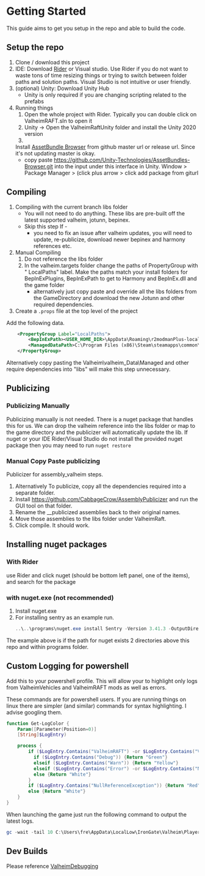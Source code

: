 # Getting Started

This guide aims to get you setup in the repo and able to build the code.

## Setup the repo

1. Clone / download this project
2. IDE: Download [Rider](https://www.jetbrains.com/rider/) or Visual studio. Use
   Rider if you do not want to waste tons of time resizing things or trying to
   switch between folder paths and solution paths. Visual
   Studio is not intuitive or user friendly.
3. (optional) Unity: Download Unity Hub
    - Unity is only required if you are changing scripting related to the
      prefabs
4. Running things
    1. Open the whole project with Rider. Typically you can double click on
       ValheimRAFT.sln to open it
    2. Unity -> Open the ValheimRaftUnity folder and install the Unity 2020
       version
    3.
   Install [AssetBundle Browser](https://github.com/Unity-Technologies/AssetBundles-Browser)
   from github master url
   or release url. Since it's not updating master is okay.
    - copy
      paste https://github.com/Unity-Technologies/AssetBundles-Browser.git
      into the input under this interface
      in Unity. Window > Package Manager > (click plus arrow > click add
      package from giturl

## Compiling

1. Compiling with the current branch libs folder
    - You will not need to do anything. These libs are pre-built off the latest
      supported valheim, jotunn, bepinex.
    - Skip this step If -
        - you need to fix an issue after valheim updates, you will need to
          update, re-publicize, download newer bepinex
          and harmony references etc.
2. Manual Compiling
    1. Do not reference the libs folder
    2. In the valheim.targets folder change the paths of PropertyGroup with "
       LocalPaths" label. Make the paths match your install folders for
       BepInExPlugins, BepInExPath to get to Harmony and BepInEx.dll and the
       game folder
        - alternatively just copy paste and override all the libs folders from
          the GameDirectory and download the new Jotunn and other required
          dependencies.
3. Create a `.props` file at the top level of the project

Add the following data.

```xml
    <PropertyGroup Label="LocalPaths">
        <BepInExPath><USER_HOME_DIR>\AppData\Roaming\r2modmanPlus-local\Valheim\profiles\valheim_raft_debugging\BepInEx\core</BepInExPath>
        <ManagedDataPath>C:\Program Files (x86)\Steam\steamapps\common\Valheim\valheim_Data\Managed</ManagedDataPath>
    </PropertyGroup>
```

Alternatively copy pasting the Valheim\valheim_Data\Managed and other require
dependencies into "libs" will make this step unnecessary.

## Publicizing

### Publicizing Manually

Publicizing manually is not needed. There is a nuget package that handles this
for us. We can drop the valheim reference into the libs folder or map to the
game directory and the publicizer will automatically update the lib.
If nuget or your IDE Rider/Visual Studio do not install the provided nuget
package then you may need to run `nuget restore`

### Manual Copy Paste publicizing

Publicizer for assembly_valheim steps.

1. Alternatively To publicize, copy all the dependencies required into a
   separate folder.
2. Install https://github.com/CabbageCrow/AssemblyPublicizer and run the GUI
   tool on that folder.
3. Rename the __publicized assemblies back to their original names.
4. Move those assemblies to the libs folder under ValheimRaft.
5. Click compile. It should work.

## Installing nuget packages

### With Rider

use Rider and click nuget (should be bottom left panel, one of the items), and
search for the package

### with nuget.exe (not recommended)

1. Install nuget.exe
2. For installing sentry as an example run.
    ```powershell
    ..\..\programs\nuget.exe install Sentry -Version 3.41.3 -OutputDirectory Packages`
    ```

The example above is if the path for nuget exists 2 directories above this repo
and within programs folder.

## Custom Logging for powershell

Add this to your powershell profile. This will allow your to highlight only logs
from ValheimVehicles and ValheimRAFT mods as well as errors.

These commands are for powershell users. If you are running things on linux
there are simpler (and similar) commands for syntax highlighting. I advise
googling them.

```powershell
function Get-LogColor {
    Param([Parameter(Position=0)]
    [String]$LogEntry)

    process {
        if ($LogEntry.Contains("ValheimRAFT") -or $LogEntry.Contains("ValheimVehicles")){
          if ($LogEntry.Contains("Debug")) {Return "Green"}
          elseif ($LogEntry.Contains("Warn")) {Return "Yellow"}
          elseif ($LogEntry.Contains("Error") -or $LogEntry.Contains("NullReferenceException")) {Return "Red"}
          else {Return "White"}
        }
        if ($LogEntry.Contains("NullReferenceException")) {Return "Red"}
        else {Return "White"}
    }
}
```

When launching the game just run the following command to output the latest
logs.

```powershell
gc -wait -tail 10 C:\Users\fre\AppData\LocalLow\IronGate\Valheim\Player.log | ForEach {Write-Host -ForegroundColor (Get-LogColor $_) $_}
```

## Dev Builds

Please reference [ValheimDebugging](./ValheimDebugging.md)